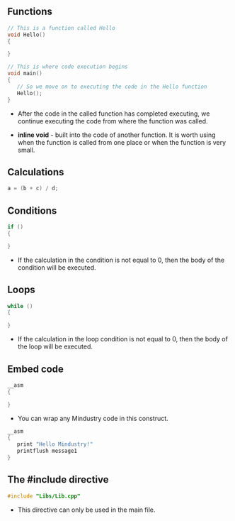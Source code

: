 ## Functions
```c++
// This is a function called Hello
void Hello()
{

}

// This is where code execution begins
void main()
{
   // So we move on to executing the code in the Hello function
   Hello();
}
```
* After the code in the called function has completed executing, we continue executing the code from where the function was called.

* **inline void** - built into the code of another function. It is worth using when the function is called from one place or when the function is very small.

## Calculations
```c++
a = (b + c) / d;
```

## Conditions
```c++
if () 
{

}
```
* If the calculation in the condition is not equal to 0, then the body of the condition will be executed.

## Loops
```c++
while () 
{

} 
```
* If the calculation in the loop condition is not equal to 0, then the body of the loop will be executed.

## Embed code
```c++
__asm
{

} 
```
* You can wrap any Mindustry code in this construct.
```c++
__asm
{
   print "Hello Mindustry!"
   printflush message1
} 
```

## The #include directive
```c++
#include "Libs/Lib.cpp"
```
* This directive can only be used in the main file.
